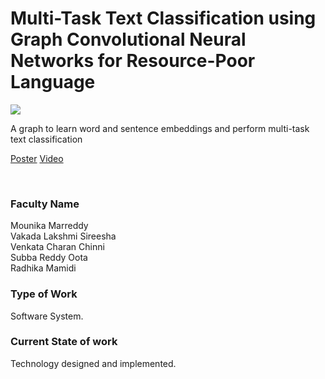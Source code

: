 # Multi-Task Text Classification using Graph Convolutional Neural Networks for Resource-Poor Language

![](https://i.imgur.com/2tI8ouS.png)

A graph to learn word and sentence embeddings and perform multi-task text classification

[Poster](08.%20Multi-Task%20Text%20Classification%20using%20Graph%20Convolutional%20Neural%20Networks%20for%20Resource-Poor%20Language.pdf)
[Video](https://youtu.be/5-5kbksEbEQ)

<br>


### Faculty Name

Mounika Marreddy<br>
Vakada Lakshmi Sireesha<br>
Venkata Charan Chinni<br>
Subba Reddy Oota <br>
Radhika Mamidi


### Type of Work

Software System.


### Current State of work

Technology designed and implemented.
